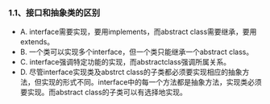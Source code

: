 ### 1.1、接口和抽象类的区别

* A. interface需要实现，要用implements，而abstract class需要继承，要用extends。
* B. 一个类可以实现多个interface，但一个类只能继承一个abstract class。
* C. interface强调特定功能的实现，而abstractclass强调所属关系。
* D. 尽管interface实现类及abstrct class的子类都必须要实现相应的抽象方法，但实现的形式不同。interface中的每一个方法都是抽象方法，实现类必须要实现。而abstract class的子类可以有选择地实现。



